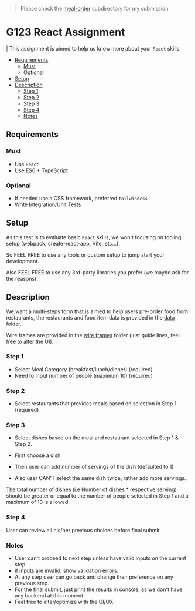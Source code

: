 > Please check the [meal-order](./meal-order/) subdirectory for my submission.

# G123 React Assignment

| This assignment is aimed to help us know more about your `React` skills.

<!-- toc -->

- [Requirements](#requirements)
  - [Must](#must)
  - [Optional](#optional)
- [Setup](#setup)
- [Description](#description)
  - [Step 1](#step-1)
  - [Step 2](#step-2)
  - [Step 3](#step-3)
  - [Step 4](#step-4)
  - [Notes](#notes)

<!-- tocstop -->

## Requirements

### Must

- Use `React`
- Use ES6 + TypeScript

### Optional

- If needed use a CSS framework, preferred `tailwindcss`
- Write Integration/Unit Tests

## Setup

As this test is to evaluate basic `React` skills, we won't focusing on tooling setup (webpack, create-react-app, Vite, etc...).

So FEEL FREE to use any tools or custom setup to jump start your development.

Also FEEL FREE to use any 3rd-party libraries you prefer (we maybe ask for the reasons).

## Description

We want a multi-steps form that is aimed to help users pre-order food from restaurants, the restaurants and food item data is provided in the [data](./data) folder.

Wire frames are provided in the [wire frames](./wireframes) folder (just guide lines, feel free to alter the UI).

### Step 1

- Select Meal Category (breakfast/lunch/dinner) (required)
- Need to input number of people (maximum 10) (required)

### Step 2

- Select restaurants that provides meals based on selection in Step 1. (required)

### Step 3

- Select dishes based on the meal and restaurant selected in Step 1 & Step 2.

- First choose a dish
- Then user can add number of servings of the dish (defaulted to 1)
- Also user CAN'T select the same dish twice, rather add more servings.

The total number of dishes (i.e Number of dishes \* respective serving) should be greater or equal to the number of people selected in Step 1 and a maximum of 10 is allowed.

### Step 4

User can review all his/her previous choices before final submit.

### Notes

- User can't proceed to next step unless have valid inputs on the current step.
- if inputs are invalid, show validation errors.
- At any step user can go back and change their preference on any previous step.
- For the final submit, just print the results in console, as we don't have any backend at this moment.
- Feel free to alter/optimize with the UI/UX.
